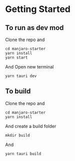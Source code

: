 # Getting Started 

## To run as dev mod

Clone the repo and 
```
cd manjaro-starter
yarn install
yarn start
```
And Open new terminal
```
yarn tauri dev
```


## To build

Clone the repo and 
```
cd manjaro-starter
yarn install
```
And create a build folder
```
mkdir build
```
And
```
yarn tauri build
```